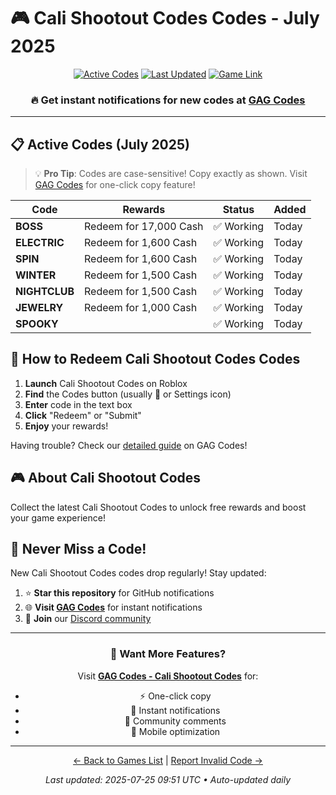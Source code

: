 # 🎮 Cali Shootout Codes Codes - July 2025

<div align="center">

[![Active Codes](https://img.shields.io/badge/Active%20Codes-7-brightgreen)](https://gagcodes.com/roblox/cali-shootout)
[![Last Updated](https://img.shields.io/badge/Last%20Updated-Today-orange)](https://gagcodes.com/roblox/cali-shootout)
[![Game Link](https://img.shields.io/badge/Play-Cali%20Shootout%20Codes-red)](https://www.roblox.com/games/)

### 🔥 **Get instant notifications for new codes at [GAG Codes](https://gagcodes.com/roblox/cali-shootout)**

</div>

---

## 📋 Active Codes (July 2025)

> 💡 **Pro Tip**: Codes are case-sensitive! Copy exactly as shown. Visit [GAG Codes](https://gagcodes.com/roblox/cali-shootout) for one-click copy feature!

| Code | Rewards | Status | Added |
|------|---------|--------|-------|
| **BOSS** | Redeem for 17,000 Cash | ✅ Working | Today |
| **ELECTRIC** | Redeem for 1,600 Cash | ✅ Working | Today |
| **SPIN** | Redeem for 1,600 Cash | ✅ Working | Today |
| **WINTER** | Redeem for 1,500 Cash | ✅ Working | Today |
| **NIGHTCLUB** | Redeem for 1,500 Cash | ✅ Working | Today |
| **JEWELRY** | Redeem for 1,000 Cash | ✅ Working | Today |
| **SPOOKY** |  | ✅ Working | Today |


## 📖 How to Redeem Cali Shootout Codes Codes

1. **Launch** Cali Shootout Codes on Roblox
2. **Find** the Codes button (usually 🎁 or Settings icon)
3. **Enter** code in the text box
4. **Click** "Redeem" or "Submit"
5. **Enjoy** your rewards!

Having trouble? Check our [detailed guide](https://gagcodes.com/roblox/cali-shootout#how-to-redeem) on GAG Codes!

## 🎮 About Cali Shootout Codes

Collect the latest Cali Shootout Codes to unlock free rewards and boost your game experience!

## 🔔 Never Miss a Code!

New Cali Shootout Codes codes drop regularly! Stay updated:

1. ⭐ **Star this repository** for GitHub notifications
2. 🌐 **Visit [GAG Codes](https://gagcodes.com/roblox/cali-shootout)** for instant notifications
3. 💬 **Join** our [Discord community](https://gagcodes.com/discord)

---

<div align="center">

### 🚀 Want More Features?

Visit [**GAG Codes - Cali Shootout Codes**](https://gagcodes.com/roblox/cali-shootout) for:
- ⚡ One-click copy
- 🔔 Instant notifications  
- 💬 Community comments
- 📱 Mobile optimization

---

[← Back to Games List](README.md) | [Report Invalid Code →](https://github.com/yourusername/roblox-codes-directory/issues)

*Last updated: 2025-07-25 09:51 UTC • Auto-updated daily*

</div>